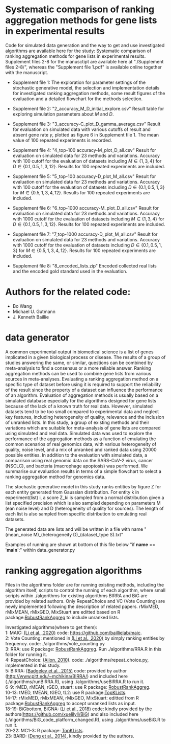 # Systematic comparison of ranking aggregation methods for gene lists in experimental results

Code for simulated data generation and the way to get and use investigated algorithms are available here for the study: Systematic comparison of ranking aggregation methods for gene lists in experimental results.
Supplement files 2-8 for the manusctipt are available here at "./Supplement files 2-8/", whereas the "Supplement file 1.pdf" is available online together with the manuscript.

- Supplement file 1: The exploration for parameter settings of the stochastic generative model, the selection and implementation details for investigated ranking aggregation methods, some result figures of the evaluation and a detailed flowchart for the methods selection.

- Supplement file 2: "2\_accuracy\_M\_D\_initial\_explore.csv" Result table for exploring simulation parameters about $M$ and $D$.

- Supplement file 3: "3\_accuracy-C\_plot\_D\_gamma\_average.csv" Result for evaluation on simulated data with various cutoffs of result and absent gene rate $\gamma$, plotted as figure 6 in Supplement file 1. The mean value of 100 repeated experiments is recorded.  

- Supplement file 4: "4\_top-100 accuracy-M\_plot\_D\_all.csv" Result for evaluation on simulated data for 23 methods and variations. Accuracy with 100 cutoff for the evaluation of datasets including $M\in\{1,3,4\}$ for $D\in\{0.1, 0.5, 1, 3, 12\}$. Results for 100 repeated experiments are included.

- Supplement file 5: "5\_top-100 accuracy-D\_plot\_M\_all.csv" Result for evaluation on simulated data for 23 methods and variations. Accuracy with 100 cutoff for the evaluation of datasets including $D\in\{0.1,0.5,1,3\}$ for $M\in\{0.5, 1, 3, 4, 12\}$. Results for 100 repeated experiments are included.

- Supplement file 6: "6\_top-1000 accuracy-M\_plot\_D\_all.csv" Result for evaluation on simulated data for 23 methods and variations. Accuracy with 1000 cutoff for the evaluation of datasets including $M\in\{1,3,4\}$ for $D\in\{0.1, 0.5, 1, 3, 12\}$. Results for 100 repeated experiments are included.

- Supplement file 7: "7\_top-1000 accuracy-D\_plot\_M\_all.csv" Result for evaluation on simulated data for 23 methods and variations. Accuracy with 1000 cutoff for the evaluation of datasets including $D\in\{0.1,0.5,1,3\}$ for $M\in\{0.5, 1, 3, 4, 12\}$. Results for 100 repeated experiments are included.

- Supplement file 8: "8\_encoded\_lists.zip" Encoded collected real lists and the encoded gold standard used in the evaluation.

# Authors for the related code:
- Bo Wang
- Michael U. Gutmann
- J. Kenneth Baillie

# data generator
A common experimental output in biomedical science is a list of genes implicated in a given biological process or disease. The results of a group of studies answering the same, or similar, questions can be combined by meta-analysis to find a consensus or a more reliable answer. Ranking aggregation methods can be used to combine gene lists from various sources in meta-analyses. Evaluating a ranking aggregation method on a specific type of dataset before using it is required to support the reliability of the result since the property of a dataset can influence the performance of an algorithm. Evaluation of aggregation methods is usually based on a simulated database especially for the algorithms designed for gene lists because of the lack of a known truth for real data. However, 
simulated datasets tend to be too small compared to experimental data and neglect key features, including heterogeneity of quality, relevance and the inclusion of unranked lists. In this study, a group of existing methods and their variations which are suitable for meta-analysis of gene lists are compared using simulated and real data. Simulated data was used to explore the performance of the aggregation methods as a function of emulating the common scenarios of real genomics data, with various heterogeneity of quality, noise level, and a mix of unranked and ranked data using 20000 possible entities. In addition to the evaluation with simulated data, a comparison using real genomic data on the SARS-CoV-2 virus, cancer (NSCLC), and bacteria (macrophage apoptosis) was performed. We summarise our evaluation results in terms of a simple flowchart to select a ranking aggregation method for genomics data.

The stochastic generative model in this study ranks entities by figure Z for each entity generated from Gaussian distribution.
For entity k in experiment(list) i, a score Z_ki is sampled from a normal distribution given a list specified precision which is also sampled depending on parameters M (ean noise level) and D (heterogeneity of quality for sources). The length of each list is also sampled from specific distribution to emulating real datasets.

The generated data are lists and will be written in a file with name "(mean_noise M)\_(heterogeneity D)\_(dataset_type S).txt"

Examples of running are shown at bottom of this file below "if __name__ == '__main__':" within data_generator.py

# ranking aggregation algorithms
Files in the algorithms folder are for running existing methods, including the algorithm itself, scripts to control the running of each algorithm, where small scripts within ./algorithms for existing algorithms BIRRA and BiG are provided by related authors. Only RepeatChoice and VC (Vote Counting) are newly implemented following the description of related papers. rMixMED, rMixMEAN,
rMixGEO, MixStuart are editted based on R package:[RobustRankAggreg](https://CRAN.R-project.org/package=RobustRankAggreg) to include unranked lists.

Investigated algorithms(where to get them):<br />
1: MAIC: [(Li et al., 2020)](https://www.nature.com/articles/s41467-019-13965-x) code: https://github.com/baillielab/maic. <br />
2: Vote Counting: mentioned in [(Li et al., 2020)](https://www.nature.com/articles/s41467-019-13965-x) by simply ranking entities by frequency. code: ./algorithms/vote_counting.py <br />
3: RRA: use R package: [RobustRankAggreg](https://CRAN.R-project.org/package=RobustRankAggreg). Run ./algorithms/RRA.R in this folder for running it. <br />
4: RepeatChoice: [(Ailon, 2010)](https://link.springer.com/article/10.1007/s00453-008-9211-1). code: ./algorithms/repeat_choice.py, implemented in this study.<br />
5: BIRRA: [(Badgeley et al., 2015)](https://doi.org/10.1093/bioinformatics/btu518) code: provided by author (http://www.pitt.edu/~mchikina/BIRRA/) and included here (./algorithms/runBIRRA.R), using ./algorithms/useBIRRA.R to run it.<br />
6-9: rMED, rMEAN, rGEO, stuart: use R package: [RobustRankAggreg](https://CRAN.R-project.org/package=RobustRankAggreg).<br />
10-13: tMED, tMEAN, tGEO, tL2: use R package:[TopKLists](https://CRAN.R-project.org/package=TopKLists).<br />
14-17: rMixMED, rMixMEAN, rMixGEO, MixStuart: editted from R package:[RobustRankAggreg](https://CRAN.R-project.org/package=RobustRankAggreg) to accept unranked lists as input.<br />
18-19: BiGbottom, BiGNA: [(Li et al., 2018)](https://doi.org/10.1002/sim.7920) code: kindly provided by the authors(https://github.com/xuelilyli/BiG) and also included here (./algorithms/BiG_code_platform_changed.R), using ./algorithms/useBiG.R to run it. <br />
20-22: MC1-3: R package: [TopKLists](https://CRAN.R-project.org/package=TopKLists).<br />
23: BARD: [(Deng et al., 2014)](https://doi.org/10.1080/01621459.2013.878660), kindly provided by the authors. 

